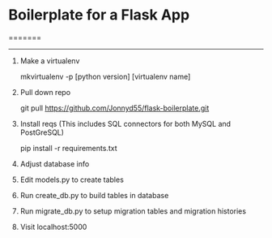 # Boilerplate for a Flask App
=======

---
1. Make a virtualenv

	mkvirtualenv -p [python version] [virtualenv name]

2. Pull down repo

	git pull https://github.com/Jonnyd55/flask-boilerplate.git

3. Install reqs (This includes SQL connectors for both MySQL and PostGreSQL)

	pip install -r requirements.txt

4. Adjust database info

5. Edit models.py to create tables

6. Run create_db.py to build tables in database

7. Run migrate_db.py to setup migration tables and migration histories

8. Visit localhost:5000 
